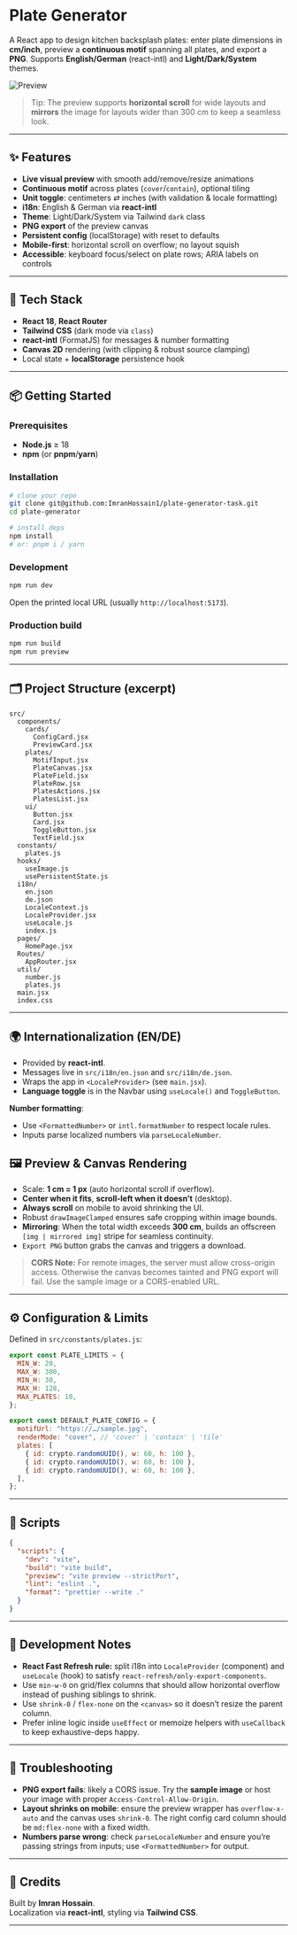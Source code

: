 # Plate Generator

A React app to design kitchen backsplash plates: enter plate dimensions in **cm/inch**, preview a **continuous motif** spanning all plates, and export a **PNG**. Supports **English/German** (react-intl) and **Light/Dark/System** themes.

![Preview](./docs/images/preview.png)

> Tip: The preview supports **horizontal scroll** for wide layouts and **mirrors** the image for layouts wider than 300 cm to keep a seamless look.

---

## ✨ Features

- **Live visual preview** with smooth add/remove/resize animations
- **Continuous motif** across plates (`cover`/`contain`), optional tiling
- **Unit toggle**: centimeters ⇄ inches (with validation & locale formatting)
- **i18n**: English & German via **react-intl**
- **Theme**: Light/Dark/System via Tailwind `dark` class
- **PNG export** of the preview canvas
- **Persistent config** (localStorage) with reset to defaults
- **Mobile-first**: horizontal scroll on overflow; no layout squish
- **Accessible**: keyboard focus/select on plate rows; ARIA labels on controls

---

## 🧱 Tech Stack

- **React 18**, **React Router**
- **Tailwind CSS** (dark mode via `class`)
- **react-intl** (FormatJS) for messages & number formatting
- **Canvas 2D** rendering (with clipping & robust source clamping)
- Local state + **localStorage** persistence hook

---

## 📦 Getting Started

### Prerequisites

- **Node.js** ≥ 18
- **npm** (or **pnpm**/**yarn**)

### Installation

```bash
# clone your repo
git clone git@github.com:ImranHossain1/plate-generator-task.git
cd plate-generator

# install deps
npm install
# or: pnpm i / yarn
```

### Development

```bash
npm run dev
```

Open the printed local URL (usually `http://localhost:5173`).

### Production build

```bash
npm run build
npm run preview
```

---

## 🗂️ Project Structure (excerpt)

```
src/
  components/
    cards/
      ConfigCard.jsx
      PreviewCard.jsx
    plates/
      MotifInput.jsx
      PlateCanvas.jsx
      PlateField.jsx
      PlateRow.jsx
      PlatesActions.jsx
      PlatesList.jsx
    ui/
      Button.jsx
      Card.jsx
      ToggleButton.jsx
      TextField.jsx
  constants/
    plates.js
  hooks/
    useImage.js
    usePersistentState.js
  i18n/
    en.json
    de.json
    LocaleContext.js
    LocaleProvider.jsx
    useLocale.js
    index.js
  pages/
    HomePage.jsx
  Routes/
    AppRouter.jsx
  utils/
    number.js
    plates.js
  main.jsx
  index.css
```

---

## 🌍 Internationalization (EN/DE)

- Provided by **react-intl**.
- Messages live in `src/i18n/en.json` and `src/i18n/de.json`.
- Wraps the app in `<LocaleProvider>` (see `main.jsx`).
- **Language toggle** is in the Navbar using `useLocale()` and `ToggleButton`.

**Number formatting**:

- Use `<FormattedNumber>` or `intl.formatNumber` to respect locale rules.
- Inputs parse localized numbers via `parseLocaleNumber`.

## 🖼️ Preview & Canvas Rendering

- Scale: **1 cm = 1 px** (auto horizontal scroll if overflow).
- **Center when it fits**, **scroll-left when it doesn’t** (desktop).
- **Always scroll** on mobile to avoid shrinking the UI.
- Robust `drawImageClamped` ensures safe cropping within image bounds.
- **Mirroring**: When the total width exceeds **300 cm**, builds an offscreen `[img | mirrored img]` stripe for seamless continuity.
- `Export PNG` button grabs the canvas and triggers a download.

> **CORS Note:** For remote images, the server must allow cross-origin access. Otherwise the canvas becomes tainted and PNG export will fail. Use the sample image or a CORS-enabled URL.

---

## ⚙️ Configuration & Limits

Defined in `src/constants/plates.js`:

```js
export const PLATE_LIMITS = {
  MIN_W: 20,
  MAX_W: 300,
  MIN_H: 30,
  MAX_H: 128,
  MAX_PLATES: 10,
};

export const DEFAULT_PLATE_CONFIG = {
  motifUrl: "https://…/sample.jpg",
  renderMode: "cover", // 'cover' | 'contain' | 'tile'
  plates: [
    { id: crypto.randomUUID(), w: 60, h: 100 },
    { id: crypto.randomUUID(), w: 60, h: 100 },
    { id: crypto.randomUUID(), w: 60, h: 100 },
  ],
};
```

---

## 🧪 Scripts

```json
{
  "scripts": {
    "dev": "vite",
    "build": "vite build",
    "preview": "vite preview --strictPort",
    "lint": "eslint .",
    "format": "prettier --write ."
  }
}
```

---

## 🧰 Development Notes

- **React Fast Refresh rule:** split i18n into `LocaleProvider` (component) and `useLocale` (hook) to satisfy `react-refresh/only-export-components`.
- Use `min-w-0` on grid/flex columns that should allow horizontal overflow instead of pushing siblings to shrink.
- Use `shrink-0` / `flex-none` on the `<canvas>` so it doesn’t resize the parent column.
- Prefer inline logic inside `useEffect` or memoize helpers with `useCallback` to keep exhaustive-deps happy.

---

## 🔧 Troubleshooting

- **PNG export fails**: likely a CORS issue. Try the **sample image** or host your image with proper `Access-Control-Allow-Origin`.
- **Layout shrinks on mobile**: ensure the preview wrapper has `overflow-x-auto` and the canvas uses `shrink-0`. The right config card column should be `md:flex-none` with a fixed width.
- **Numbers parse wrong**: check `parseLocaleNumber` and ensure you’re passing strings from inputs; use `<FormattedNumber>` for output.

---

## 🙌 Credits

Built by **Imran Hossain**.  
Localization via **react-intl**, styling via **Tailwind CSS**.

---
